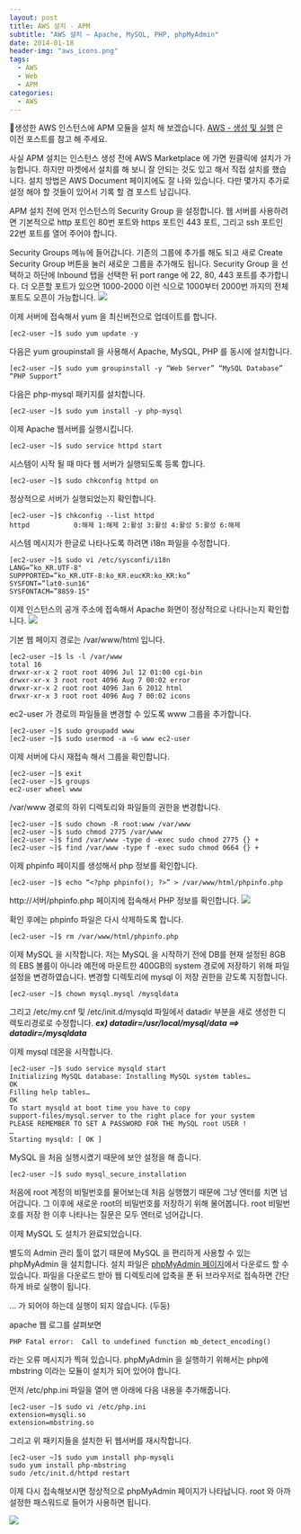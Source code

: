 ```yaml
---
layout: post
title: AWS 설치 - APM
subtitle: "AWS 설치 – Apache, MySQL, PHP, phpMyAdmin"
date: 2014-01-18
header-img: "aws_icons.png"
tags:
  - AWS
  - Web
  - APM
categories:
  - AWS
---
```

생성한 AWS 인스턴스에 APM 모듈을 설치 해 보겠습니다.  [AWS - 생성 및 실행](/2014/01/aws-ec2-install) 은 이전 포스트를 참고 해 주세요.

사실 APM 설치는 인스턴스 생성 전에 AWS Marketplace 에 가면 원클릭에 설치가 가능합니다. 하지만 마켓에서 설치를 해 보니 잘 안되는 것도 있고 해서 직접 설치를 했습니다. 설치 방법은 AWS Document 페이지에도 잘 나와 있습니다. 다만 몇가지 추가로 설정 해야 할 것들이 있어서 기록 할 겸 포스트 남깁니다.

APM 설치 전에 먼저 인스턴스의 Security Group 을 설정합니다. 웹 서버를 사용하려면 기본적으로 http 포트인 80번 포트와 https 포트인 443 포트, 그리고 ssh 포트인 22번 포트를 열어 주어야 합니다.

Security Groups 메뉴에 들어갑니다. 기존의 그룹에 추가를 해도 되고 새로 Create Security Group 버튼을 눌러 새로운 그룹을 추가해도 됩니다. Security Group 을 선택하고 하단에 Inbound 탭을 선택한 뒤 port range 에 22, 80, 443 포트를 추가합니다. 더 오픈할 포트가 있으면 1000-2000 이런 식으로 1000부터 2000번 까지의 전체 포트도 오픈이 가능합니다.
![](apm_1.png)

이제 서버에 접속해서  yum 을 최신버전으로 업데이트를 합니다.
```
[ec2-user ~]$ sudo yum update -y
```

다음은 yum groupinstall 을 사용해서 Apache, MySQL, PHP 를 동시에 설치합니다.
```
[ec2-user ~]$ sudo yum groupinstall -y “Web Server” “MySQL Database” “PHP Support”
```

다음은 php-mysql 패키지를 설치합니다.
```
[ec2-user ~]$ sudo yum install -y php-mysql
```

이제 Apache 웹서버를 실행시킵니다.
```
[ec2-user ~]$ sudo service httpd start
```

시스템이 시작 될 때 마다 웹 서버가 실행되도록 등록 합니다.
```
[ec2-user ~]$ sudo chkconfig httpd on
```

정상적으로 서버가 실행되었는지 확인합니다.
```
[ec2-user ~]$ chkconfig --list httpd
httpd           0:해제 1:해제 2:활성 3:활성 4:활성 5:활성 6:해제
```

시스템 메시지가 한글로 나타나도록 하려면 i18n 파일을 수정합니다.
```
[ec2-user ~]$ sudo vi /etc/sysconfi/i18n
LANG=”ko_KR.UTF-8"
SUPPPORTED=”ko_KR.UTF-8:ko_KR.eucKR:ko_KR:ko”
SYSFONT=”lat0-sun16"
SYSFONTACM=”8859-15"
```

이제 인스턴스의 공개 주소에 접속해서 Apache 화면이 정상적으로 나타나는지 확인합니다.
![](apm_2.png)

기본 웹 페이지 경로는 /var/www/html 입니다.
```
[ec2-user ~]$ ls -l /var/www
total 16
drwxr-xr-x 2 root root 4096 Jul 12 01:00 cgi-bin
drwxr-xr-x 3 root root 4096 Aug 7 00:02 error
drwxr-xr-x 2 root root 4096 Jan 6 2012 html
drwxr-xr-x 3 root root 4096 Aug 7 00:02 icons
```

ec2-user 가 경로의 파일들을 변경할 수 있도록 www 그룹을 추가합니다.
```
[ec2-user ~]$ sudo groupadd www
[ec2-user ~]$ sudo usermod -a -G www ec2-user
```

이제 서버에 다시 재접속 해서 그룹을 확인합니다.
```
[ec2-user ~]$ exit
[ec2-user ~]$ groups
ec2-user wheel www
```

/var/www 경로의 하위 디렉토리와 파일들의 권한을 변경합니다.
```
[ec2-user ~]$ sudo chown -R root:www /var/www
[ec2-user ~]$ sudo chmod 2775 /var/www
[ec2-user ~]$ find /var/www -type d -exec sudo chmod 2775 {} +
[ec2-user ~]$ find /var/www -type f -exec sudo chmod 0664 {} +
```

이제 phpinfo 페이지를 생성해서 php 정보를 확인합니다.
```
[ec2-user ~]$ echo “<?php phpinfo(); ?>” > /var/www/html/phpinfo.php
```

http://서버/phpinfo.php 페이지에 접속해서 PHP 정보를 확인합니다.
![](apm_3.png)

확인 후에는 phpinfo 파일은 다시 삭제하도록 합니다.
```
[ec2-user ~]$ rm /var/www/html/phpinfo.php
```

이제 MySQL 을 시작합니다. 저는 MySQL 을 시작하기 전에 DB를 현재 설정된 8GB의 EBS 볼륨이 아니라 예전에 마운트한 400GB의 system 경로에 저장하기 위해 파일 설정을 변경하였습니다. 변경할 디렉토리에 mysql 이 저장 권한을 갇도록 지정합니다.
```
[ec2-user ~]$ chown mysql.mysql /mysqldata
```

그리고 /etc/my.cnf  및 /etc/init.d/mysqld 파일에서 datadir 부분을 새로 생성한 디렉토리경로로 수정합니다.
***ex) datadir=/usr/local/mysql/data ==>  datadir=/mysqldata***

이제 mysql 데몬을 시작합니다.
```
[ec2-user ~]$ sudo service mysqld start
Initializing MySQL database: Installing MySQL system tables…
OK
Filling help tables…
OK
To start mysqld at boot time you have to copy
support-files/mysql.server to the right place for your system
PLEASE REMEMBER TO SET A PASSWORD FOR THE MySQL root USER !
…
Starting mysqld: [ OK ]
```

MySQL 을 처음 실행시켰기 때문에 보안 설정을 해 줍니다.
```
[ec2-user ~]$ sudo mysql_secure_installation
```

처음에 root 계정의 비밀번호를 물어보는데 처음 실행했기 때문에 그냥 엔터를 치면 넘어갑니다. 그 이후에 새로운 root의 비밀번호를 저장하기 위해 물어봅니다. root 비밀번호를 저장 한 이후 나타나는 질문은 모두 엔터로 넘어갑니다.

이제 MySQL 도 설치가 완료되었습니다.

별도의 Admin 관리 툴이 없기 때문에 MySQL 을 편리하게 사용할 수 있는 phpMyAdmin 을 설치합니다. 설치 파일은 [phpMyAdmin 페이지](https://www.phpmyadmin.net/)에서 다운로드 할 수 있습니다. 파일을 다운로드 받아 웹 디렉토리에 압축을 푼 뒤 브라우저로 접속하면 간단하게 바로 실행이 됩니다.

… 가 되어야 하는데 실행이 되지 않습니다. (두둥)

apache 웹 로그를 살펴보면
```
PHP Fatal error:  Call to undefined function mb_detect_encoding()
```

라는 오류 메시지가 찍혀 있습니다. phpMyAdmin 을 실행하기 위해서는 php에 mbstring 이라는 모듈이 설치가 되어 있어야 합니다.

먼저 /etc/php.ini 파일을 열어 맨 아래에 다음 내용을 추가해줍니다.
```
[ec2-user ~]$ sudo vi /etc/php.ini
extension=mysqli.so
extension=mbstring.so
```

그리고 위 패키지들을 설치한 뒤 웹서버를 재시작합니다.
```
[ec2-user ~]$ sudo yum install php-mysqli
sudo yum install php-mbstring
sudo /etc/init.d/httpd restart
```

이제 다시 접속해보시면 정상적으로 phpMyAdmin 페이지가 나타납니다. root 와 아까 설정한 패스워드로 들어가 사용하면 됩니다.

![](apm_4.png)
